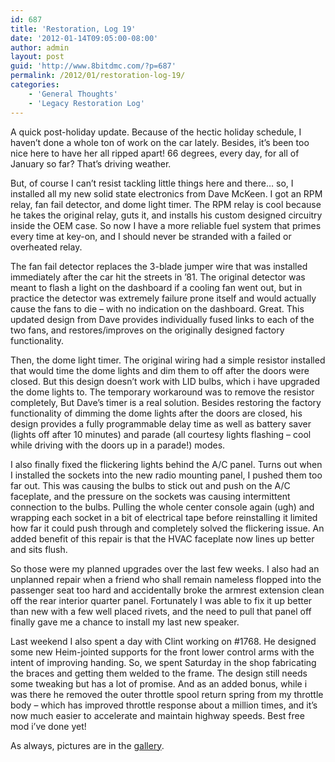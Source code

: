 ```yaml
---
id: 687
title: 'Restoration, Log 19'
date: '2012-01-14T09:05:00-08:00'
author: admin
layout: post
guid: 'http://www.8bitdmc.com/?p=687'
permalink: /2012/01/restoration-log-19/
categories:
    - 'General Thoughts'
    - 'Legacy Restoration Log'
---
```


A quick post-holiday update. Because of the hectic holiday schedule, I haven’t done a whole ton of work on the car lately. Besides, it’s been too nice here to have her all ripped apart! 66 degrees, every day, for all of January so far? That’s driving weather.  
  
But, of course I can’t resist tackling little things here and there… so, I installed all my new solid state electronics from Dave McKeen. I got an RPM relay, fan fail detector, and dome light timer. The RPM relay is cool because he takes the original relay, guts it, and installs his custom designed circuitry inside the OEM case. So now I have a more reliable fuel system that primes every time at key-on, and I should never be stranded with a failed or overheated relay.  
  
The fan fail detector replaces the 3-blade jumper wire that was installed immediately after the car hit the streets in ’81. The original detector was meant to flash a light on the dashboard if a cooling fan went out, but in practice the detector was extremely failure prone itself and would actually cause the fans to die – with no indication on the dashboard. Great. This updated design from Dave provides individually fused links to each of the two fans, and restores/improves on the originally designed factory functionality.  
  
Then, the dome light timer. The original wiring had a simple resistor installed that would time the dome lights and dim them to off after the doors were closed. But this design doesn’t work with LID bulbs, which i have upgraded the dome lights to. The temporary workaround was to remove the resistor completely, But Dave’s timer is a real solution. Besides restoring the factory functionality of dimming the dome lights after the doors are closed, his design provides a fully programmable delay time as well as battery saver (lights off after 10 minutes) and parade (all courtesy lights flashing – cool while driving with the doors up in a parade!) modes.  
  
I also finally fixed the flickering lights behind the A/C panel. Turns out when I installed the sockets into the new radio mounting panel, I pushed them too far out. This was causing the bulbs to stick out and push on the A/C faceplate, and the pressure on the sockets was causing intermittent connection to the bulbs. Pulling the whole center console again (ugh) and wrapping each socket in a bit of electrical tape before reinstalling it limited how far it could push through and completely solved the flickering issue. An added benefit of this repair is that the HVAC faceplate now lines up better and sits flush.  
  
So those were my planned upgrades over the last few weeks. I also had an unplanned repair when a friend who shall remain nameless flopped into the passenger seat too hard and accidentally broke the armrest extension clean off the rear interior quarter panel. Fortunately I was able to fix it up better than new with a few well placed rivets, and the need to pull that panel off finally gave me a chance to install my last new speaker.  
  
Last weekend I also spent a day with Clint working on #1768. He designed some new Heim-jointed supports for the front lower control arms with the intent of improving handing. So, we spent Saturday in the shop fabricating the braces and getting them welded to the frame. The design still needs some tweaking but has a lot of promise. And as an added bonus, while i was there he removed the outer throttle spool return spring from my throttle body – which has improved throttle response about a million times, and it’s now much easier to accelerate and maintain highway speeds. Best free mod i’ve done yet!

As always, pictures are in the [gallery](https://www.orangeoblivion.com/gallery/index.php?/category/repair-log-details-of-repairs-made).